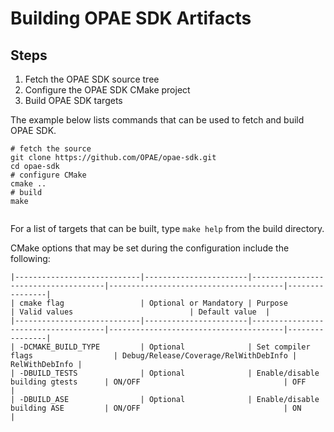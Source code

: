 Building OPAE SDK Artifacts
===========================

Steps
-----

1.  Fetch the OPAE SDK source tree
2.  Configure the OPAE SDK CMake project
3.  Build OPAE SDK targets

The example below lists commands that can be used to fetch and build OPAE SDK.

``` {.bash}
# fetch the source
git clone https://github.com/OPAE/opae-sdk.git
cd opae-sdk
# configure CMake
cmake ..
# build
make


```

For a list of targets that can be built, type `make help` from the build
directory.

CMake options that may be set during the configuration include the following:


```
|----------------------------|-----------------------|-------------------------------------|---------------------------------------|----------------|
| cmake flag                 | Optional or Mandatory | Purpose                             | Valid values                          | Default value  |
|----------------------------|-----------------------|-------------------------------------|---------------------------------------|----------------|
| -DCMAKE_BUILD_TYPE         | Optional              | Set compiler flags                  | Debug/Release/Coverage/RelWithDebInfo | RelWithDebInfo |
| -DBUILD_TESTS              | Optional              | Enable/disable building gtests      | ON/OFF                                | OFF            |
| -DBUILD_ASE                | Optional              | Enable/disable building ASE         | ON/OFF                                | ON             |

```


